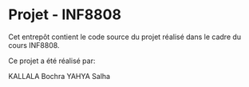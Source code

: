 # Projet - INF8808

Cet entrepôt contient le code source du projet réalisé dans le cadre du cours INF8808.

Ce projet a été réalisé par:

KALLALA Bochra
YAHYA Salha
